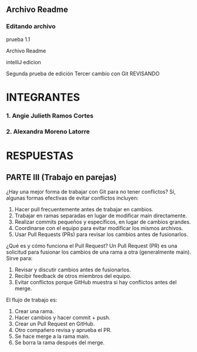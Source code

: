
## Archivo Readme

### Editando archivo
prueba 1.1


Archivo Readme

intelliJ edicion


Segunda prueba de edición 
Tercer cambio con Git
REVISANDO



# INTEGRANTES 
### 1. Angie Julieth Ramos Cortes
### 2. Alexandra Moreno Latorre 



# RESPUESTAS 
## PARTE III (Trabajo en parejas)

¿Hay una mejor forma de trabajar con Git para no tener conflictos?
Sí, algunas formas efectivas de evitar conflictos incluyen:

1. Hacer pull frecuentemente antes de trabajar en cambios.
2. Trabajar en ramas separadas en lugar de modificar main directamente.
3. Realizar commits pequeños y específicos, en lugar de cambios grandes.
4. Coordinarse con el equipo para evitar modificar los mismos archivos.
5. Usar Pull Requests (PRs) para revisar los cambios antes de fusionarlos.

¿Qué es y cómo funciona el Pull Request?
Un Pull Request (PR) es una solicitud para fusionar los cambios de una rama a otra (generalmente main). Sirve para:
1. Revisar y discutir cambios antes de fusionarlos.
2. Recibir feedback de otros miembros del equipo.
3. Evitar conflictos porque GitHub muestra si hay conflictos antes del merge.

El flujo de trabajo es:

1. Crear una rama.
2. Hacer cambios y hacer commit + push.
3. Crear un Pull Request en GitHub.
4. Otro compañero revisa y aprueba el PR.
5. Se hace merge a la rama main. 
6. Se borra la rama después del merge. 
